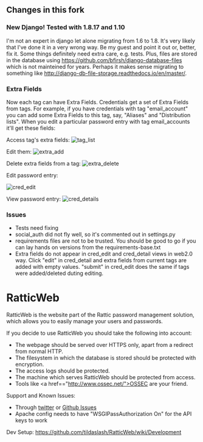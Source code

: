 ## Changes in this fork

### New Django! Tested with 1.8.17 and 1.10

I'm not an expert in django let alone migrating from 1.6 to 1.8. It's very likely that I've done it in a very wrong way. Be my guest and point it out or, better, fix it. Some things definitely need extra care, e.g. tests. Plus, files are stored in the database using https://github.com/bfirsh/django-database-files which is not mainteined for years. Perhaps it makes sense migrating to something like http://django-db-file-storage.readthedocs.io/en/master/.

### Extra Fields

Now each tag can have Extra Fields. Credentials get a set of Extra Fields from tags.
For example, if you have credentials with tag "email_account" you can add some Extra Fields to this tag, say, "Aliases" and "Distribution lists". When you edit a particular password entry with tag email_accounts it'll get these fields: 

Access tag's extra fields:
![tag_list](https://cloud.githubusercontent.com/assets/13673718/21100388/10fb8510-c074-11e6-8486-c8e3c960c6fa.jpg)

Edit them:
![extra_add](https://cloud.githubusercontent.com/assets/13673718/21100386/10fae394-c074-11e6-88ee-1f59597ba5ee.jpg)

Delete extra fields from a tag:
![extra_delete](https://cloud.githubusercontent.com/assets/13673718/21100387/10fb24f8-c074-11e6-8763-444dc409a022.jpg)

Edit password entry:

![cred_edit](https://cloud.githubusercontent.com/assets/13673718/21100385/10faedf8-c074-11e6-8d09-97078483a182.jpg)

View password entry:
![cred_details](https://cloud.githubusercontent.com/assets/13673718/21100384/10fa3278-c074-11e6-8020-de096f90cabe.jpg)

### Issues

* Tests need fixing
* social_auth did not fly well, so it's commented out in settings.py
* requirements files are not to be trusted. You should be good to go if you can lay hands on versions from the requirements-base.txt
* Extra fields do not appear in cred_edit and cred_detail views in web2.0 way. Click "edit" in cred_detail and extra fields from current tags are added with empty values. "submit" in cred_edit does the same if tags were added/deleted duting editing.

RatticWeb
=========

RatticWeb is the website part of the Rattic password management solution, which allows you to easily manage your users and passwords.

If you decide to use RatticWeb you should take the following into account:
* The webpage should be served over HTTPS only, apart from a redirect from normal HTTP.
* The filesystem in which the database is stored should be protected with encryption.
* The access logs should be protected.
* The machine which serves RatticWeb should be protected from access.
* Tools like <a href=="http://www.ossec.net/">OSSEC</a> are your friend.

Support and Known Issues:
* Through <a href="http://twitter.com/RatticDB">twitter</a> or <a href="https://github.com/tildaslash/RatticWeb/issues?state=open">Github Issues</a>
* Apache config needs to have "WSGIPassAuthorization On" for the API keys to work  

Dev Setup: <https://github.com/tildaslash/RatticWeb/wiki/Development>

